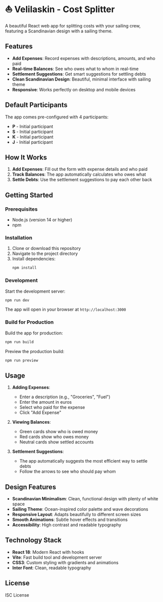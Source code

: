 # ⛵ Velilaskin - Cost Splitter

A beautiful React web app for splitting costs with your sailing crew, featuring a Scandinavian design with a sailing theme.

## Features

- **Add Expenses**: Record expenses with descriptions, amounts, and who paid
- **Real-time Balances**: See who owes what to whom in real-time
- **Settlement Suggestions**: Get smart suggestions for settling debts
- **Clean Scandinavian Design**: Beautiful, minimal interface with sailing theme
- **Responsive**: Works perfectly on desktop and mobile devices

## Default Participants

The app comes pre-configured with 4 participants:
- **P** - Initial participant
- **S** - Initial participant  
- **K** - Initial participant
- **J** - Initial participant

## How It Works

1. **Add Expenses**: Fill out the form with expense details and who paid
2. **Track Balances**: The app automatically calculates who owes what
3. **Settle Debts**: Use the settlement suggestions to pay each other back

## Getting Started

### Prerequisites

- Node.js (version 14 or higher)
- npm

### Installation

1. Clone or download this repository
2. Navigate to the project directory
3. Install dependencies:
   ```bash
   npm install
   ```

### Development

Start the development server:
```bash
npm run dev
```

The app will open in your browser at `http://localhost:3000`

### Build for Production

Build the app for production:
```bash
npm run build
```

Preview the production build:
```bash
npm run preview
```

## Usage

1. **Adding Expenses**:
   - Enter a description (e.g., "Groceries", "Fuel")
   - Enter the amount in euros
   - Select who paid for the expense
   - Click "Add Expense"

2. **Viewing Balances**:
   - Green cards show who is owed money
   - Red cards show who owes money
   - Neutral cards show settled accounts

3. **Settlement Suggestions**:
   - The app automatically suggests the most efficient way to settle debts
   - Follow the arrows to see who should pay whom

## Design Features

- **Scandinavian Minimalism**: Clean, functional design with plenty of white space
- **Sailing Theme**: Ocean-inspired color palette and wave decorations
- **Responsive Layout**: Adapts beautifully to different screen sizes
- **Smooth Animations**: Subtle hover effects and transitions
- **Accessibility**: High contrast and readable typography

## Technology Stack

- **React 18**: Modern React with hooks
- **Vite**: Fast build tool and development server
- **CSS3**: Custom styling with gradients and animations
- **Inter Font**: Clean, readable typography

## License

ISC License 